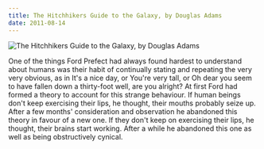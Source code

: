 ```yaml
---
title: The Hitchhikers Guide to the Galaxy, by Douglas Adams
date: 2011-08-14
---
```


![The Hitchhikers Guide to the Galaxy, by Douglas Adams](https://source.unsplash.com/4v9Kk01mEbY/1600x900)

One of the things Ford Prefect had always found hardest to understand about humans was their habit of continually stating and repeating the very very obvious, as in It's a nice day, or You're very tall, or Oh dear you seem to have fallen down a thirty-foot well, are you alright? At first Ford had formed a theory to account for this strange behaviour. If human beings don't keep exercising their lips, he thought, their mouths probably seize up. After a few months' consideration and observation he abandoned this theory in favour of a new one. If they don't keep on exercising their lips, he thought, their brains start working. After a while he abandoned this one as well as being obstructively cynical.